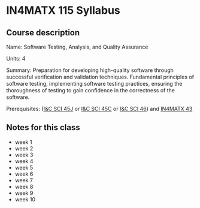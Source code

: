 # IN4MATX 115 Syllabus

## Course description

Name: Software Testing, Analysis, and Quality Assurance

Units: 4

Summary: Preparation for developing high-quality software through successful veriﬁcation and validation techniques. Fundamental principles of software testing, implementing software testing practices, ensuring the thoroughness of testing to gain conﬁdence in the correctness of the software.

Prerequisites: ([I&C SCI 45J](../../winter-2021/ics-45j/syllabus.md) or [I&C SCI 45C](../../fall-2020/ics-45c/syllabus.md) or [I&C SCI 46](../../winter-2021/ics-46/syllabus.md)) and [IN4MATX 43](../../fall-2020/in4matx-43/syllabus.md)

## Notes for this class

- week 1
- week 2
- week 3
- week 4
- week 5
- week 6
- week 7
- week 8
- week 9
- week 10